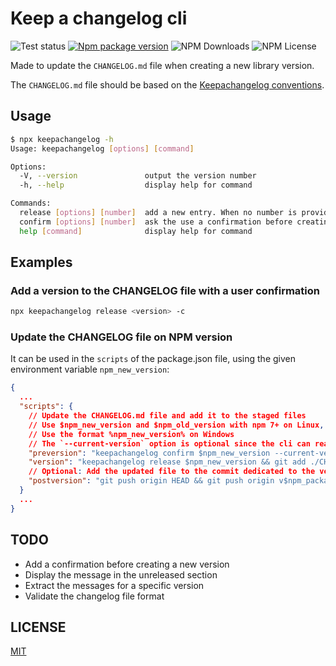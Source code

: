 # Keep a changelog cli

![Test status](https://github.com/vtabary/keepachangelog-cli/workflows/Test/badge.svg)
[![Npm package version](https://img.shields.io/npm/v/@vtabary/keepachangelog-cli)](https://npmjs.com/package/@vtabary/keepachangelog-cli)
![NPM Downloads](https://img.shields.io/npm/dw/@vtabary/keepachangelog-cli)
![NPM License](https://img.shields.io/npm/l/@vtabary/keepachangelog-cli)

Made to update the `CHANGELOG.md` file when creating a new library version.

The `CHANGELOG.md` file should be based on the [Keepachangelog conventions](https://keepachangelog.com).

## Usage

```bash
$ npx keepachangelog -h
Usage: keepachangelog [options] [command]

Options:
  -V, --version               output the version number
  -h, --help                  display help for command

Commands:
  release [options] [number]  add a new entry. When no number is provided, it will try to use the npm_package_version instead.
  confirm [options] [number]  ask the use a confirmation before creating the new version
  help [command]              display help for command
```

## Examples

### Add a version to the CHANGELOG file with a user confirmation

```bash
npx keepachangelog release <version> -c
```

### Update the CHANGELOG file on NPM version

It can be used in the `scripts` of the package.json file, using the given environment variable `npm_new_version`:

```json
{
  ...
  "scripts": {
    // Update the CHANGELOG.md file and add it to the staged files
    // Use $npm_new_version and $npm_old_version with npm 7+ on Linux, or $npm_package_version with npm 6.x
    // Use the format %npm_new_version% on Windows
    // The `--current-version` option is optional since the cli can read the packagee.json file
    "preversion": "keepachangelog confirm $npm_new_version --current-version $npm_old_version",
    "version": "keepachangelog release $npm_new_version && git add ./CHANGELOG.md",
    // Optional: Add the updated file to the commit dedicated to the version, and push the modification to the origin repository
    "postversion": "git push origin HEAD && git push origin v$npm_package_version",
  }
  ...
}
```

## TODO

- Add a confirmation before creating a new version
- Display the message in the unreleased section
- Extract the messages for a specific version
- Validate the changelog file format

## LICENSE

[MIT](LICENSE)
